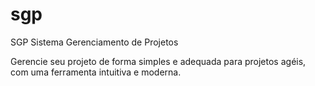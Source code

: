 # sgp
SGP Sistema Gerenciamento de Projetos

Gerencie seu projeto de forma simples e adequada para projetos agéis, com uma ferramenta intuitiva e moderna.
